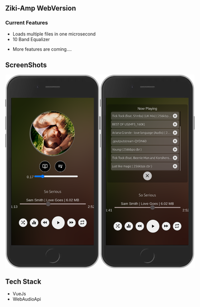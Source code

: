 ## Ziki-Amp WebVersion

### Current Features
- Loads multiple files in one microsecond
- 10 Band Equalizer

* More features are coming....

## ScreenShots
<div style="display:flex;flex-direction:row;width:400px;">
<img src="./src/assets/shot1.png" width="300px;"/>
<img src="./src/assets/shot2.png"width="300px;"/>
</div>

## Tech Stack
- VueJs
- WebAudioApi